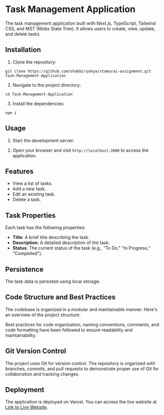 # Task Management Application
The task management application built with Next.js, TypeScript, Tailwind CSS, and MST (Mobx State Tree). It allows users to create, view, update, and delete tasks.



## Installation

1. Clone the repository: 
```
git clone https://github.com/shabbiryahya/stamurai-assignment.git Task-Management-Application
``` 


2. Navigate to the project directory: 
```
cd Task-Management-Application`
```


3. Install the dependencies: 
```
npm i
```


## Usage

1. Start the development server:


2. Open your browser and visit `http://localhost:3000` to access the application.

## Features

- View a list of tasks.
- Add a new task.
- Edit an existing task.
- Delete a task.

## Task Properties

Each task has the following properties:

- **Title**: A brief title describing the task.
- **Description**: A detailed description of the task.
- **Status**: The current status of the task (e.g., "To Do," "In Progress," "Completed").

## Persistence

The task data is persisted using local storage.

## Code Structure and Best Practices

The codebase is organized in a modular and maintainable manner. Here's an overview of the project structure:


Best practices for code organization, naming conventions, comments, and code formatting have been followed to ensure readability and maintainability.

## Git Version Control

The project uses Git for version control. The repository is organized with branches, commits, and pull requests to demonstrate proper use of Git for collaboration and tracking changes.

## Deployment

The application is deployed on Vercel. You can access the live website at [Link to Live Website](https://stamurai-task-management-application-masai.vercel.app/).







